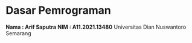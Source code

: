 # Dasar Pemrograman

**Nama : Arif Saputra**
**NIM : A11.2021.13480**
Universitas Dian Nuswantoro Semarang